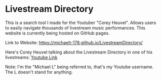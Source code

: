 # Livestream Directory
This is a search tool I made for the Youtuber "Corey Heuvel". Allows users to easily navigate thousands of livestream music performances. This website is currently being hosted on GitHub pages.

Link to Website: https://michaelt-178.github.io/LivestreamDirectory/

Here's Corey Heuvel talking about the Livestream Directory in one of his livestreams: [Youtube Link](https://www.youtube.com/live/bEBVkT9SWFY?feature=share&t=2937)

Note: I'm the "Michael L" being referred to, that's my Youtube username. The L doesn't stand for anything.
